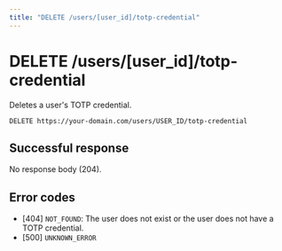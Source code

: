 ```yaml
---
title: "DELETE /users/[user_id]/totp-credential"
---
```


# DELETE /users/[user_id]/totp-credential

Deletes a user's TOTP credential.

```
DELETE https://your-domain.com/users/USER_ID/totp-credential
```

## Successful response

No response body (204).

## Error codes

- [404] `NOT_FOUND`: The user does not exist or the user does not have a TOTP credential.
- [500] `UNKNOWN_ERROR`
